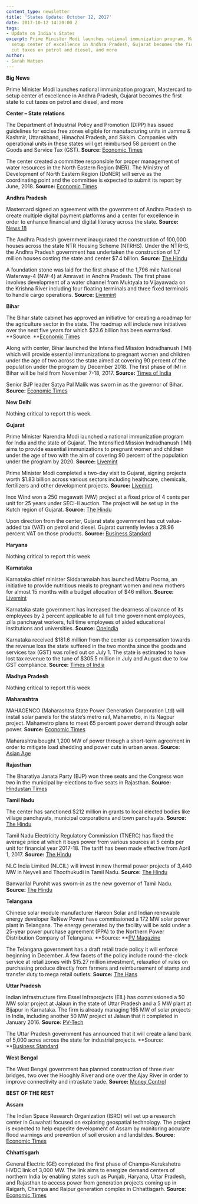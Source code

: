 ```yaml
---
content_type: newsletter
title: 'States Update: October 12, 2017'
date: 2017-10-12 14:20:00 Z
tags:
- Update on India's States
excerpt: Prime Minister Modi launches national immunization program, Mastercard to
  setup center of excellence in Andhra Pradesh, Gujarat becomes the first state to
  cut taxes on petrol and diesel, and more
author:
- Sarah Watson
---
```


**Big News**

Prime Minister Modi launches national immunization program, Mastercard to setup center of excellence in Andhra Pradesh, Gujarat becomes the first state to cut taxes on petrol and diesel, and more

**Center – State relations**

The Department of Industrial Policy and Promotion (DIPP) has issued guidelines for excise free zones eligible for manufacturing units in Jammu & Kashmir, Uttarakhand, Himachal Pradesh, and Sikkim. Companies with operational units in these states will get reimbursed 58 percent on the Goods and Service Tax (GST). **Source:** [Economic Times](http://economictimes.indiatimes.com/news/economy/policy/dipp-notifies-guidelines-for-the-excise-free-zone-scheme-for-eligible-manufacturing-units-in-jk-uttarakhand-hp/articleshow/60985464.cms)

The center created a committee responsible for proper management of water resources in the North Eastern Region (NER). The Ministry of Development of North Eastern Region (DoNER) will serve as the coordinating point and the committee is expected to submit its report by June, 2018. **Source:** [Economic Times](http://energy.economictimes.indiatimes.com/news/power/centre-constitutes-committee-for-water-management-in-ne/60948748)

**Andhra Pradesh**

Mastercard signed an agreement with the government of Andhra Pradesh to create multiple digital payment platforms and a center for excellence in order to enhance financial and digital literacy across the state. **Source:** [News 18](http://www.news18.com/news/tech/mastercard-ap-sign-pact-to-create-digital-ecosystem-in-state-1537545.html)

The Andhra Pradesh government inaugurated the construction of 100,000 houses across the state NTR Housing Scheme (NTRHS). Under the NTRHS, the Andhra Pradesh government has undertaken the construction of 1.7 million houses costing the state and center $7.4 billion. **Source:** [The Hindu](http://www.thehindu.com/news/national/andhra-pradesh/state-conducts-house-warming-ceremony-for-1-lakh-dwellings/article19787468.ece)

A foundation stone was laid for the first phase of the 1,796 mile National Waterway-4 (NW-4) at Amravati in Andhra Pradesh. The first phase involves development of a water channel from Muktyala to Vijayawada on the Krishna River including four floating terminals and three fixed terminals to handle cargo operations. **Source:** [Livemint](http://www.livemint.com/Politics/wc7R9iHwZ9Ot7fLgl2k1cK/Venkaiah-Naidu-lays-foundation-stone-for-National-Waterway4.html)

**Bihar**

The Bihar state cabinet has approved an initiative for creating a roadmap for the agriculture sector in the state. The roadmap will include new initiatives over the next five years for which $23.6 billion has been earmarked. **Source:  **[Economic Times](http://economictimes.indiatimes.com/news/politics-and-nation/bihar-government-approves-an-ambitious-agriculture-road-map/articleshow/60928531.cms)

Along with center, Bihar launched the Intensified Mission Indradhanush (IMI) which will provide essential immunizations to pregnant women and children under the age of two across the state aimed at covering 90 percent of the population under the program by December 2018. The first phase of IMI in Bihar will be held from November 7-18, 2017. **Source:** [Times of India](https://timesofindia.indiatimes.com/city/patna/intensive-immunization-programme-launched-in-state/articleshow/60996679.cms)

Senior BJP leader Satya Pal Malik was sworn in as the governor of Bihar. **Source:** [Economic Times](http://economictimes.indiatimes.com/news/politics-and-nation/satya-pal-malik-sworn-in-as-bihar-governor/articleshow/60935944.cms)

**New Delhi**

Nothing critical to report this week.

**Gujarat**

Prime Minister Narendra Modi launched a national immunization program for India and the state of Gujarat. The Intensified Mission Indradhanush (IMI) aims to provide essential immunizations to pregnant women and children under the age of two with the aim of covering 90 percent of the population under the program by 2020. **Source:** [Livemint](http://www.livemint.com/Politics/ejXb5K7rc3Pm85eWUm6RjI/Modi-in-Gujarat-Intensified-Mission-Indradhanush-launched-i.html)

Prime Minister Modi completed a two-day visit to Gujarat, signing projects worth $1.83 billion across various sectors including healthcare, chemicals, fertilizers and other development projects. **Source:** [Livemint](http://www.livemint.com/Politics/jxWJ17bAhBOjB9imZ4QKSK/Modi-in-Gujarat-PM-visits-birthplace-Vadnagar-launches-dev.html)

Inox Wind won a 250 megawatt (MW) project at a fixed price of 4 cents per unit for 25 years under SECI-II auction. The project will be set up in the Kutch region of Gujarat. **Source:** [The Hindu](http://www.thehindu.com/business/Industry/inox-wind-gets-250-mw-project-in-gujarat/article19807232.ece)

Upon direction from the center, Gujarat state government has cut value-added tax (VAT) on petrol and diesel. Gujarat currently levies a 28.96 percent VAT on those products. **Source:** [Business Standard](http://www.business-standard.com/article/economy-policy/gujarat-first-state-to-slash-vat-on-fuel-prices-117100500895_1.html)

**Haryana**

Nothing critical to report this week

**Karnataka**

Karnataka chief minister Siddaramaiah has launched Matru Poorna, an initiative to provide nutritious meals to pregnant women and new mothers for almost 15 months with a budget allocation of $46 million. **Source:** [Livemint](http://www.livemint.com/Politics/W1G7YiDNCOpt7P65i8XIcN/Karnataka-CM-Siddaramaiah-takes-the-path-of-populism-before.html)

Karnataka state government has increased the dearness allowance of its employees by 2 percent applicable to all full time government employees, zilla panchayat workers, full time employees of aided educational institutions and universities. **Source:** [OneIndia](https://www.oneindia.com/india/diwali-gift-karnataka-government-hikes-da-by-2-percent-2558056.html)

Karnataka received $181.6 million from the center as compensation towards the revenue loss the state suffered in the two months since the goods and services tax (GST) was rolled out on July 1. The state is estimated to have lost tax revenue to the tune of $305.5 million in July and August due to low GST compliance. **Source:** [Times of India](https://timesofindia.indiatimes.com/city/bengaluru/karnataka-gets-rs-1189-cr-from-centre-as-compensation-towards-revenue-loss-from-gst/articleshow/60947375.cms)

**Madhya Pradesh**

Nothing critical to report this week

**Maharashtra**

MAHAGENCO (Maharashtra State Power Generation Corporation Ltd) will install solar panels for the state’s metro rail, Mahametro, in its Nagpur project. Mahametro plans to meet 65 percent power demand through solar power. **Source:** [Economic Times](http://energy.economictimes.indiatimes.com/news/renewable/maharashtra-power-utility-offers-to-install-solar-panels-for-green-metro/60948470)

Maharashtra bought 1,200 MW of power through a short-term agreement in order to mitigate load shedding and power cuts in urban areas. **Source:** [Asian Age](http://www.asianage.com/metros/mumbai/091017/maharashtra-govt-buys-1200mw-to-help-fix-power-issues.html)

**Rajasthan**

The Bharatiya Janata Party (BJP) won three seats and the Congress won two in the municipal by-elections to five seats in Rajasthan. **Source:** [Hindustan Times](http://www.hindustantimes.com/jaipur/rajasthan-municipal-by-polls-bjp-bags-3-seats-cong-2/story-UQov2mG6Kosx0PraUWRGVI.html)

**Tamil Nadu**

The center has sanctioned $212 million in grants to local elected bodies like village panchayats, municipal corporations and town panchayats. **Source:** [The Hindu](http://www.thehindu.com/todays-paper/tp-national/tp-tamilnadu/tn-gets-basic-grant-for-local-bodies-without-holding-elections/article19822297.ece)

Tamil Nadu Electricity Regulatory Commission (TNERC) has fixed the average price at which it buys power from various sources at 5 cents per unit for financial year 2017-18. The tariff has been made effective from April 1, 2017. **Source:** [The Hindu](http://www.thehindu.com/news/national/tamil-nadu/tnerc-cuts-tangedcos-long-term-power-cost-by-7/article19806538.ece)

NLC India Limited (NLCIL) will invest in new thermal power projects of 3,440 MW in Neyveli and Thoothukudi in Tamil Nadu. **Source:** [The Hindu](http://www.thehindu.com/todays-paper/tp-national/tp-tamilnadu/nlcil-to-make-up-for-shelving-sirkazhi-project/article19825618.ece)

Banwarilal Purohit was sworn-in as the new governor of Tamil Nadu. **Source:** [The Hindu](http://www.thehindu.com/news/national/tamil-nadu/banwarilal-purohit-sworn-in-as-governor-of-tamil-nadu/article19806899.ece)

**Telangana**

Chinese solar module manufacturer Hareon Solar and Indian renewable energy developer ReNew Power have commissioned a 172 MW solar power plant in Telangana. The energy generated by the facility will be sold under a 25-year power purchase agreement (PPA) to the Northern Power Distribution Company of Telangana. \*\*Source: \*\*[PV Magazine](https://www.pv-magazine.com/2017/10/03/hareon-solar-and-renew-power-commissions-172-mw-solar-park-in-indian-state-of-telangana/)

The Telangana government has a draft retail trade policy it will enforce beginning in December. A few facets of the policy include round-the-clock service at retail zones with $15.27 million investment, relaxation of rules on purchasing produce directly from farmers and reimbursement of stamp and transfer duty to mega retail outlets. **Source:** [The Hans](http://www.thehansindia.com/posts/index/Telangana/2017-10-03/Revolution-in-retail-trade/330604)

**Uttar Pradesh**

Indian infrastructure firm Essel Infraprojects (EIL) has commissioned a 50 MW solar project at Jalaun in the state of Uttar Pradesh and a 5 MW plant at Bijapur in Karnataka. The firm is already managing 165 MW of solar projects in India, including another 50 MW project at Jalaun that it completed in January 2016. **Source:** [PV-Tech](https://www.pv-tech.org/news/essel-infraprojects-commissions-55mw-of-solar-projects-in-uttar-pradesh-and)

The Uttar Pradesh government has announced that it will create a land bank of 5,000 acres across the state for industrial projects. \*\*Source: \*\*[Business Standard](http://www.business-standard.com/article/economy-policy/yogi-govt-to-create-5-000-acres-of-land-bank-117100401224_1.html)

**West Bengal**

The West Bengal government has planned construction of three river bridges, two over the Hooghly River and one over the Ajay River in order to improve connectivity and intrastate trade. **Source:** [Money Control](http://www.moneycontrol.com/news/business/economy/3-river-bridges-in-west-bengal-to-boost-trade-highlight-culture-2406515.html)

**BEST OF THE REST**

**Assam**

The Indian Space Research Organization (ISRO) will set up a research center in Guwahati focused on exploring geospatial technology. The project is expected to help expedite development of Assam by monitoring accurate flood warnings and prevention of soil erosion and landslides. **Source:** [Economic Times](http://economictimes.indiatimes.com/news/science/isro-to-set-up-centre-in-assam/articleshow/60960048.cms)

**Chhattisgarh**

General Electric (GE) completed the first phase of Champa-Kurukshetra HVDC link of 3,000 MW. The link aims to energize demand centers of northern India by enabling states such as Punjab, Haryana, Uttar Pradesh, and Rajasthan to access power from generation projects coming up in Raigarh, Champa and Raipur generation complex in Chhattisgarh. **Source:** [Economic Times](http://economictimes.indiatimes.com/industry/indl-goods/svs/engineering/ge-completes-first-phase-of-champa-kurukshetra-hvdc-link/articleshow/60956150.cms)
